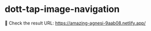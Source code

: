# dott-tap-image-navigation
:tiger: Check the result URL: https://amazing-agnesi-9aab08.netlify.app/
